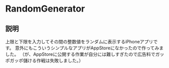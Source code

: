 # RandomGenerator
## 説明
上限と下限を入力してその間の整数値をランダムに表示するiPhoneアプリです。
意外にもこういうシンプルなアプリがAppStoreになかったので作ってみました。
（が、AppStoreに公開する作業が自分には難しすぎたので広告料でガッポガッポ儲ける作戦は失敗しました。）
